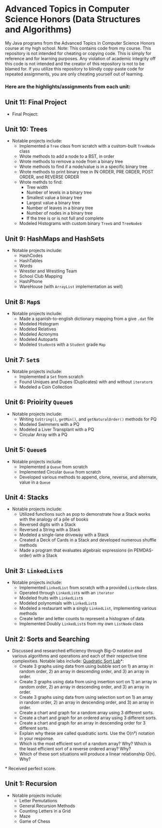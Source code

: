 # Advanced Topics in Computer Science Honors (Data Structures and Algorithms)

My Java programs from the Advanced Topics in Computer Science Honors course at my high school. 
Note: This contains code from my course. This repository is not intended for cheating or copying code. This is simply for reference and for learning purposes. Any violation of academic integrity off this code is not intended and the creator of this repository is not to be blamed for.
If you utilize this repository to blindly copy-paste code for repeated assignments, you are only cheating yourself out of learning.

### Here are the highlights/assignments from each unit:

## Unit 11: Final Project
- Final Project: 

## Unit 10: Trees
- Notable projects include: 
  - Implemented a `Tree` class from scratch with a custom-built `TreeNode` class
  - Wrote methods to add a node to a BST, in order 
  - Wrote methods to remove a node from a binary tree
  - Wrote methods to find if a node/value is in a specific binary tree
  - Wrote methods to print binary tree in IN ORDER, PRE ORDER, POST ORDER, and REVERSE ORDER
  - Wrote methds to find: 
    - Tree width
    - Number of levels in a binary tree
    - Smallest value  a binary tree
    - Largest value  a binary tree
    - Number of leaves in a binary tree
    - Number of nodes in a binary tree
    - If the tree is or is not full and complete
  - Modeled Histograms with custom binary `Tree`s and `TreeNode`s

## Unit 9: HashMaps and HashSets
- Notable projects include: 
  - HashCodes
  - HashTables
  - Words
  - Wrestler and Wrestling Team
  - School Club Mapping
  - HashPhone
  - WareHouse (with `ArrayList` implementation as well)

## Unit 8: `Map`s
- Notable projects include: 
  - Made a spanish-to-english dictionary mapping from a give `.dat` file
  - Modeled Histogram
  - Modeled Relatives
  - Modeled Acronyms
  - Modeled Autoparts
  - Modeled `Student`s with a `Student` grade `Map`

## Unit 7: `Set`s
- Notable projects include: 
  - Implemented a `Set` from scratch
  - Found Uniques and Dupes (Duplicates) with and without `iterator`s
  - Modeled a Coin Collection

## Unit 6: Prioirity `Queue`s
- Notable projects include: 
  - Writing `toString()`, `getMin()`, and `getNaturalOrder()` methods for PQ
  - Modeled Swimmers with a PQ
  - Modeled a Liver Transplant with a PQ
  - Circular Array with a PQ

## Unit 5: `Queue`s
- Notable projects include: 
  - Implemented a `Queue` from scratch
  - Implemented Circular `Queue` from scratch
  - Developed various methods to append, clone, reverse, and alternate, value in a `Queue`

## Unit 4: Stacks
- Notable projects include: 
  - Utilized functions such as pop to demonstrate how a Stack works with the analogy of a pile of books
  - Reversed digits with a Stack
  - Reversed a String with a Stack
  - Modeled a single-lane driveway with a Stack
  - Created a Deck of Cards in a Stack and developed numerous shuffle methods
  - Made a program that evaluates algebraic expressions (in PEMDAS-order) with a Stack

## Unit 3: `LinkedList`s
- Notable projects include: 
  - Implemented `LinkedList` from scratch with a provided `ListNode` class
  - Operated through `LinkedList`s with an `iterator` 
  - Modeled fruits with `LinkedList`s
  - Modeled polynomials with `LinkedList`s
  - Modeled a restaurant with a singly `LinkedList`, implementing various methods 
  - Create letter and letter counts to represent a histogram of data
  - Implemented Doubly `LinkedList`s from my own `ListNode` class

## Unit 2: Sorts and Searching
- Discussed and researched efficiency through Big-O notation and various algorithms and operations and each of their respective time complexities. Notable labs include: [Quadratic Sort Lab](https://github.com/rsha256/ATCS/blob/master/SortsAndSearch/Quadratic%20Sort%20Lab.pdf)\*:
  - Create 3 graphs using data from using  bubble sort  on 1) an array in random order, 2) an array in descending order, and 3) an array in order.
  - Create 3 graphs using data from using  insertion  sort  on 1) an array in random order, 2) an array in descending order, and 3) an array in order.
  - Create 3 graphs using data from using  selection  sort  on 1) an array in random order, 2) an array in descending order, and 3) an array in order.
  - Create a chart and graph for a random array using 3 different sorts.
  - Create a chart and graph for an ordered array using 3 different sorts.
  - Create a chart and graph for an array in descending order for 3 different sorts.
  - Explain why these are called quadratic sorts. Use the O(n²) notation in your response.
  - Which is the most efficient sort of a random array? Why? Which is the least efficient sort of a reverse ordered array? Why?
  - Which of these sort situations will produce a linear relationship O(n).  Why?

\* Received perfect score.

## Unit 1: Recursion
- Notable projects include: 
  - Letter Pemutations
  - General Recursion Methods 
  - Counting Letters in a Grid 
  - Maze
  - Game of Chess
